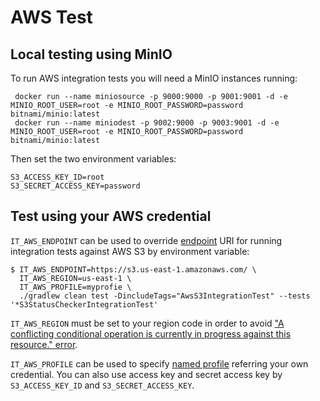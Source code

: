 # AWS Test

## Local testing using MinIO

To run AWS integration tests you will need a MinIO instances running:
```
 docker run --name miniosource -p 9000:9000 -p 9001:9001 -d -e MINIO_ROOT_USER=root -e MINIO_ROOT_PASSWORD=password bitnami/minio:latest
 docker run --name miniodest -p 9002:9000 -p 9003:9001 -d -e MINIO_ROOT_USER=root -e MINIO_ROOT_PASSWORD=password bitnami/minio:latest
```

Then set the two environment variables:
```
S3_ACCESS_KEY_ID=root
S3_SECRET_ACCESS_KEY=password
```

## Test using your AWS credential

`IT_AWS_ENDPOINT` can be used to override [endpoint](https://docs.aws.amazon.com/general/latest/gr/s3.html) URI
for running integration tests against AWS S3 by environment variable:

```
$ IT_AWS_ENDPOINT=https://s3.us-east-1.amazonaws.com/ \
  IT_AWS_REGION=us-east-1 \
  IT_AWS_PROFILE=myprofie \
  ./gradlew clean test -DincludeTags="AwsS3IntegrationTest" --tests '*S3StatusCheckerIntegrationTest'
```

`IT_AWS_REGION` must be set to your region code in order to avoid
["A conflicting conditional operation is currently in progress against this resource." error](http://stackoverflow.com/questions/13898057/aws-error-message-a-conflicting-conditional-operation-is-currently-in-progress).

`IT_AWS_PROFILE` can be used to specify
[named profile](https://docs.aws.amazon.com/cli/latest/userguide/cli-configure-profiles.html)
referring your own credential.
You can also use access key and secret access key by `S3_ACCESS_KEY_ID` and `S3_SECRET_ACCESS_KEY`.
